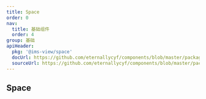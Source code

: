 ```yaml
---
title: Space
order: 0
nav:
  title: 基础组件
  order: 4
group: 基础
apiHeader:
  pkg: '@ims-view/space'
  docUrl: https://github.com/eternallycyf/components/blob/master/packages/space/src/Space/index.md
  sourceUrl: https://github.com/eternallycyf/components/blob/master/packages/space/src/Space/index.tsx
---
```


## Space

<code transform="true" src='./demo/demo1.tsx'></code>
